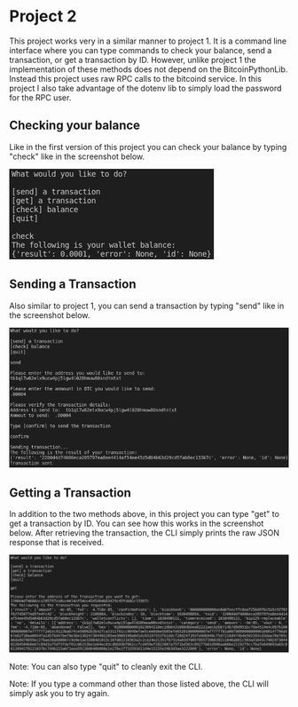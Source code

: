 # Project 2
This project works very in a similar manner to project 1. It is a command line interface where you can type commands to check your balance, send a transaction, or get a transaction by ID. However, unlike project 1 the implementation of these methods does not depend on the BitcoinPythonLib. Instead this project uses raw RPC calls to the bitcoind service. In this project I also take advantage of the dotenv lib to simply load the password for the RPC user.

## Checking your balance
Like in the first version of this project you can check your balance by typing "check" like in the screenshot below.

![Checking your balance](evidence/Checking_Balance.png)

## Sending a Transaction
Also similar to project 1, you can send a transaction by typing "send" like in the screenshot below.

![Sending a Transaction](evidence/Sending_Transaction.png)

## Getting a Transaction
In addition to the two methods above, in this project you can type "get" to get a transaction by ID. You can see how this works in the screenshot below. After retrieving the transaction, the CLI simply prints the raw JSON response that is received.

![Getting a Transaction by ID](evidence/Getting_Transaction.png)

Note: You can also type "quit" to cleanly exit the CLI.

Note: If you type a command other than those listed above, the CLI will simply ask you to try again.